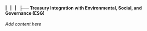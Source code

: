#### |   |   |   ├── Treasury Integration with Environmental, Social, and Governance (ESG)

*Add content here*